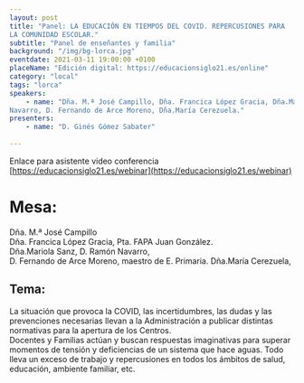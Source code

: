 ```yaml
---
layout: post
title: "Panel: LA EDUCACIÓN EN TIEMPOS DEL COVID. REPERCUSIONES PARA
LA COMUNIDAD ESCOLAR."
subtitle: "Panel de enseñantes y familia"
background: "/img/bg-lorca.jpg"
eventdate: 2021-03-11 19:00:00 +0100
placeName: "Edición digital: https://educacionsiglo21.es/online"
category: "local"
tags: "lorca"
speakers:
    - name: "Dña. M.ª José Campillo, Dña. Francica López Gracia, Dña.Mariola Sanz, D. Ramón
Navarro, D. Fernando de Arce Moreno, Dña.María Cerezuela."
presenters:
    - name: "D. Ginés Gómez Sabater"
   
---
```

Enlace para asistente video conferencia [https://educacionsiglo21.es/webinar](https://educacionsiglo21.es/webinar)  

# Mesa:  
Dña. M.ª José Campillo  
Dña. Francica López Gracia, Pta. FAPA Juan González.  
Dña.Mariola Sanz, 
D. Ramón Navarro,  
D. Fernando de Arce Moreno, maestro de E. Primaria.
Dña.María Cerezuela, 



## Tema:  

La situación que provoca la COVID, las incertidumbres, las dudas y las prevenciones necesarias
llevan a la Administración a publicar distintas normativas para la apertura de los Centros.  
Docentes y Familias actúan y buscan respuestas imaginativas para superar momentos de tensión y deficiencias de un sistema que hace
aguas. Todo lleva un exceso de trabajo y repercusiones en todos los ámbitos de salud, educación, ambiente
familiar, etc.
